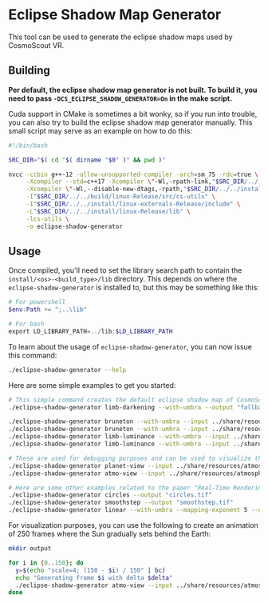 <!--
SPDX-FileCopyrightText: German Aerospace Center (DLR) <cosmoscout@dlr.de>
SPDX-License-Identifier: CC-BY-4.0
 -->

# Eclipse Shadow Map Generator

This tool can be used to generate the eclipse shadow maps used by CosmoScout VR.

## Building

**Per default, the eclipse shadow map generator is not built.
To build it, you need to pass `-DCS_ECLIPSE_SHADOW_GENERATOR=On` in the make script.**

Cuda support in CMake is sometimes a bit wonky, so if you run into trouble, you can also try to build the eclipse shadow map generator manually.
This small script may serve as an example on how to do this:

```bash
#!/bin/bash

SRC_DIR="$( cd "$( dirname "$0" )" && pwd )"

nvcc -ccbin g++-12 -allow-unsupported-compiler -arch=sm_75 -rdc=true \
     -Xcompiler --std=c++17 -Xcompiler \"-Wl,-rpath-link,"$SRC_DIR/../../install/linux-Release/lib"\" \
     -Xcompiler \"-Wl,--disable-new-dtags,-rpath,"$SRC_DIR/../../install/linux-Release/lib"\" "$SRC_DIR"/*.cu \
     -I"$SRC_DIR/../../build/linux-Release/src/cs-utils" \
     -I"$SRC_DIR/../../install/linux-externals-Release/include" \
     -L"$SRC_DIR/../../install/linux-Release/lib" \
     -lcs-utils \
     -o eclipse-shadow-generator
```

## Usage

Once compiled, you'll need to set the library search path to contain the `install/<os>-<build_type>/lib` directory.
This depends on where the `eclipse-shadow-generator` is installed to, but this may be something like this:

```powershell
# For powershell
$env:Path += ";..\lib"

# For bash
export LD_LIBRARY_PATH=../lib:$LD_LIBRARY_PATH
```

To learn about the usage of `eclipse-shadow-generator`, you can now issue this command:

```bash
./eclipse-shadow-generator --help
```

Here are some simple examples to get you started:

```bash
# This simple command creates the default eclipse shadow map of CosmoScout VR
./eclipse-shadow-generator limb-darkening --with-umbra --output "fallbackShadow.tif"

./eclipse-shadow-generator bruneton --with-umbra --input ../share/resources/atmosphere-data/earth/ --radius-occ 6370900 --radius-atmo 6451000 --sun-occ-dist 149600000000 --output "earth.tif" --size 512
./eclipse-shadow-generator bruneton --with-umbra --input ../share/resources/atmosphere-data/mars/ --radius-occ 3389500 --radius-atmo 3469500 --sun-occ-dist 227900000000 --output "mars.tif" --size 512
./eclipse-shadow-generator limb-luminance --with-umbra --input ../share/resources/atmosphere-data/earth/ --radius-occ 6370900 --radius-atmo 6451000 --sun-occ-dist 149600000000 --output "limb_luminance_earth.tif" --size 64
./eclipse-shadow-generator limb-luminance --with-umbra --input ../share/resources/atmosphere-data/mars/ --radius-occ 3389500 --radius-atmo 3469500 --sun-occ-dist 227900000000 --output "limb_luminance_mars.tif" --size 64

# These are used for debugging purposes and can be used to visualize the results of the atmosphere rendering.
./eclipse-shadow-generator planet-view --input ../share/resources/atmosphere-data/earth/ --exposure 0.00005 --x 0.5 --y 0.5 --fov 1 --size 1024
./eclipse-shadow-generator atmo-view --input ../share/resources/atmosphere-data/earth/ --with-umbra --exposure 0.00005 --x 0.2 --y 0.3 --size 1024

# Here are some other examples related to the paper "Real-Time Rendering of Eclipses without Incorporation of Atmospheric Effects"
./eclipse-shadow-generator circles --output "circles.tif"
./eclipse-shadow-generator smoothstep --output "smoothstep.tif"
./eclipse-shadow-generator linear --with-umbra --mapping-exponent 5 --output "linear_with_umbra.tif"
```

For visualization purposes, you can use the following to create an animation of 250 frames where the Sun gradually sets behind the Earth:

```bash
mkdir output

for i in {0..150}; do
  y=$(echo "scale=4; (150 - $i) / 150" | bc)
  echo "Generating frame $i with delta $delta"
  ./eclipse-shadow-generator atmo-view --input ../share/resources/atmosphere-data/earth/ --output "output/shadow_$i.tif" --exposure 0.00005 --x 0.3 --y $y --with-umbra --size 1024
done

```
